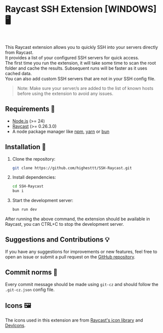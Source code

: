 # Raycast SSH Extension [WINDOWS] 🖥️

</br>

This Raycast extension allows you to quickly SSH into your servers directly from Raycast.\
It provides a list of your configured SSH servers for quick access.\
The first time you run the extension, it will take some time to scan the root folder and cache the results. Subsequent runs will be faster as it uses cached data.\
You can also add custom SSH servers that are not in your SSH config file.
</br>
> Note: Make sure your server/s are added to the list of known hosts before using the extension to avoid any issues.

## Requirements 📝

- [Node.js](https://nodejs.org/) (>= 24)
- [Raycast](https://www.raycast.com/) (>= 0.26.3.0)
- A node package manager like [npm](https://www.npmjs.com/), [yarn](https://yarnpkg.com/) or [bun](https://bun.sh/)

## Installation 🚀

1. Clone the repository:

   ```bash
   git clone https://github.com/highesttt/SSH-Raycast.git 
   ```

2. Install dependencies:

   ```bash
   cd SSH-Raycast
   bun i
   ```

3. Start the development server:

   ```bash
   bun run dev
   ```

After running the above command, the extension should be available in Raycast, you can CTRL+C to stop the development server.

## Suggestions and Contributions 💡

If you have any suggestions for improvements or new features, feel free to open an issue or submit a pull request on the [GitHub repository](https://github.com/highesttt/SSH-Raycast).

## Commit norms 📝

Every commit message should be made using `git-cz` and should follow the `.git-cz.json` config file.

## Icons 🖼️

The icons used in this extension are from [Raycast's icon library](https://www.raycast.com/icons) and [DevIcons](https://devicon.dev/).
